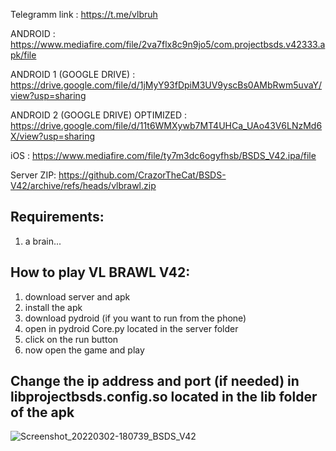 Telegramm link : https://t.me/vlbruh

ANDROID : https://www.mediafire.com/file/2va7flx8c9n9jo5/com.projectbsds.v42333.apk/file

ANDROID 1 (GOOGLE DRIVE) : https://drive.google.com/file/d/1jMyY93fDpiM3UV9yscBs0AMbRwm5uvaY/view?usp=sharing

ANDROID 2 (GOOGLE DRIVE) OPTIMIZED : https://drive.google.com/file/d/11t6WMXywb7MT4UHCa_UAo43V6LNzMd6X/view?usp=sharing

iOS : https://www.mediafire.com/file/ty7m3dc6ogyfhsb/BSDS_V42.ipa/file

Server ZIP: https://github.com/CrazorTheCat/BSDS-V42/archive/refs/heads/vlbrawl.zip

## Requirements: ##
1. a brain...

## How to play VL BRAWL V42: ##
1. download server and apk
2. install the apk
3. download pydroid (if you want to run from the phone)
4. open in pydroid Core.py located in the server folder
5. click on the run button
6. now open the game and play

## Change the ip address and port (if needed) in libprojectbsds.config.so located in the lib folder of the apk ##

![Screenshot_20220302-180739_BSDS_V42](https://user-images.githubusercontent.com/52799759/156474426-399ea814-9727-4a49-a1f8-2f95e027309c.png)


